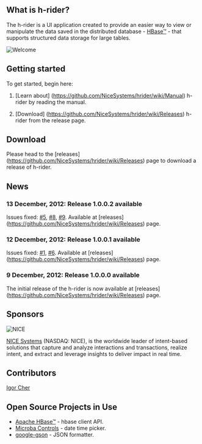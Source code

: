 ## What is h-rider?
The h-rider is a UI application created to provide an easier way to view or manipulate the data saved in the distributed database - [HBase™](http://hbase.apache.org/) - that supports structured data storage for large tables.

![Welcome](https://raw.github.com/NiceSystems/hrider/master/documentation/images/welcome.png)

## Getting started
To get started, begin here:

1. [Learn about] (https://github.com/NiceSystems/hrider/wiki/Manual) h-rider by reading the manual.

2. [Download] (https://github.com/NiceSystems/hrider/wiki/Releases) h-rider from the release page.

## Download
Please head to the [releases] (https://github.com/NiceSystems/hrider/wiki/Releases) page to download a release of h-rider.
## News
### 13 December, 2012: Release 1.0.0.2 available
Issues fixed: [#5](https://github.com/NiceSystems/hrider/issues/5), [#8](https://github.com/NiceSystems/hrider/issues/8), [#9](https://github.com/NiceSystems/hrider/issues/9). Available at [releases] (https://github.com/NiceSystems/hrider/wiki/Releases) page. 
### 12 December, 2012: Release 1.0.0.1 available
Issues fixed: [#1](https://github.com/NiceSystems/hrider/issues/1), [#6](https://github.com/NiceSystems/hrider/issues/6). Available at [releases] (https://github.com/NiceSystems/hrider/wiki/Releases) page. 
### 9 December, 2012: Release 1.0.0.0 available
The initial release of the h-rider is now available at [releases] (https://github.com/NiceSystems/hrider/wiki/Releases) page.
## Sponsors
![NICE](http://www.nice.com/sites/all/themes/nice/logo.png) 

[NICE Systems](http://www.nice.com/) (NASDAQ: NICE), is the worldwide leader of intent-based solutions that capture and analyze interactions and transactions, realize intent, and extract and leverage insights to deliver impact in real time.
## Contributors
[Igor Cher](http://www.linkedin.com/profile/view?id=16747505&trk=tab_pro)
## Open Source Projects in Use
  * [Apache HBase™](http://hbase.apache.org/) - hbase client API.
  * [Microba Controls](http://microba.sourceforge.net/) - date time picker.
  * [google-gson](http://code.google.com/p/google-gson/) - JSON formatter.

